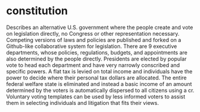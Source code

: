 # constitution
Describes an alternative U.S. government where the people create and vote on legislation directly, no Congress or other representation necessary. Competing versions of laws and policies are published and forked on a Github-like collaborative system for legislation. There are 9 executive departments, whose policies, regulations, budgets, and appointments are also determined by the people directly. Presidents are elected by popular vote to head each department and have very narrowly conscribed and specific powers. A flat tax is levied on total income and individuals have the power to decide where their personal tax dollars are allocated. The entire federal welfare state is eliminated and instead a basic income of an amount determined by the voters is automatically dispersed to all citizens using a cr. Voluntary voting templates can be used by less informed voters to assist them in selecting individuals and litigation that fits their views. 
